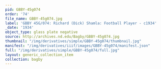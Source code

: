 ```yaml
---
pid: GBBY-45g074
order: '74'
file_name: GBBY-45g074.jpg
label: 'GBBY 45G/074: Richard (Dick) Shamla: Football Player - c1934'
_date: '1934'
object_type: glass plate negative
source: http://archives.nd.edu/Bagby/GBBY-45g074.jpg
thumbnail: "/img/derivatives/simple/GBBY-45g074/thumbnail.jpg"
manifest: "/img/derivatives/iiif/images/GBBY-45g074/manifest.json"
full: "/img/derivatives/simple/GBBY-45g074/full.jpg"
layout: generic_collection_item
collection: bagby
---
```

